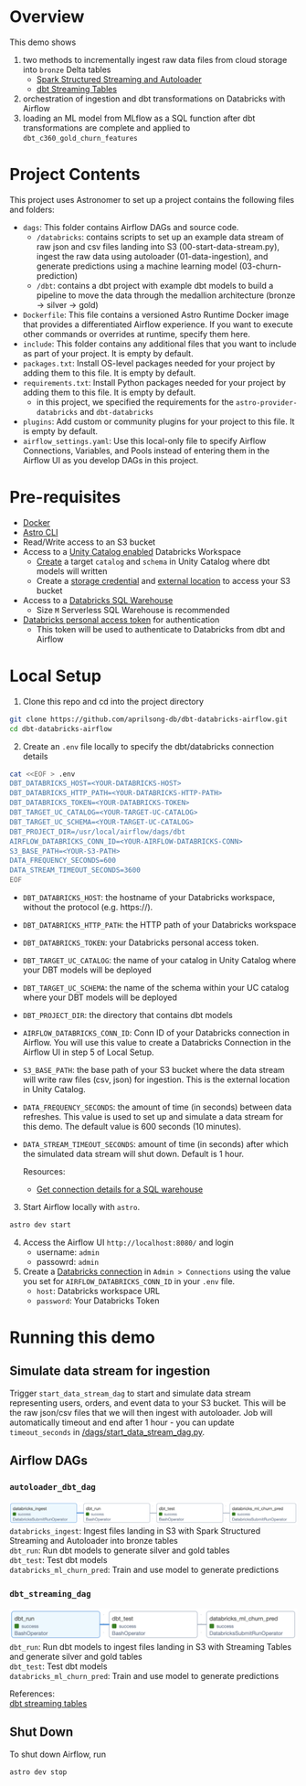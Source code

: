 Overview
========

This demo shows
1. two methods to incrementally ingest raw data files from cloud storage into `bronze` Delta tables
    - [Spark Structured Streaming and Autoloader](https://docs.databricks.com/en/ingestion/auto-loader/index.html)
    - [dbt Streaming Tables](https://docs.getdbt.com/reference/resource-configs/databricks-configs#materialized-views-and-streaming-tables) 
1. orchestration of ingestion and dbt transformations on Databricks with Airflow 
1. loading an ML model from MLflow as a SQL function after dbt transformations are complete and applied to `dbt_c360_gold_churn_features`

Project Contents
================

This project uses Astronomer to set up a project contains the following files and folders:

- `dags`: This folder contains Airflow DAGs and source code. 
    - `/databricks`: contains scripts to set up an example data stream of raw json and csv files landing into S3 (00-start-data-stream.py), ingest the raw data using autoloader (01-data-ingestion), and generate predictions using a machine learning model (03-churn-prediction)
    - `/dbt`: contains a dbt project with example dbt models to build a pipeline to move the data through the medallion architecture (bronze -> silver -> gold)
- `Dockerfile`: This file contains a versioned Astro Runtime Docker image that provides a differentiated Airflow experience. If you want to execute other commands or overrides at runtime, specify them here.
- `include`: This folder contains any additional files that you want to include as part of your project. It is empty by default.
- `packages.txt`: Install OS-level packages needed for your project by adding them to this file. It is empty by default.
- `requirements.txt`: Install Python packages needed for your project by adding them to this file. It is empty by default.
    - in this project, we specified the requirements for the `astro-provider-databricks` and `dbt-databricks`
- `plugins`: Add custom or community plugins for your project to this file. It is empty by default.
- `airflow_settings.yaml`: Use this local-only file to specify Airflow Connections, Variables, and Pools instead of entering them in the Airflow UI as you develop DAGs in this project.


Pre-requisites
================
- [Docker](https://docs.docker.com/get-docker/)
- [Astro CLI](https://docs.astronomer.io/astro/cli/overview)
- Read/Write access to an S3 bucket
- Access to a [Unity Catalog enabled](https://docs.databricks.com/data-governance/unity-catalog/enable-workspaces.html) Databricks Workspace
    - [Create](https://docs.databricks.com/data-governance/unity-catalog/create-schemas.html) a target `catalog` and `schema` in Unity Catalog where dbt models will written
    - Create a [storage credential](https://docs.databricks.com/data-governance/unity-catalog/manage-external-locations-and-credentials.html#create-a-storage-credential) and [external location](https://docs.databricks.com/data-governance/unity-catalog/manage-external-locations-and-credentials.html#manage-external-locations) to access your S3 bucket 
- Access to a [Databricks SQL Warehouse](https://docs.databricks.com/sql/admin/create-sql-warehouse.html)
    - Size `M` Serverless SQL Warehouse is recommended
- [Databricks personal access token](https://docs.databricks.com/dev-tools/auth.html#databricks-personal-access-token-authentication) for authentication
    - This token will be used to authenticate to Databricks from dbt and Airflow


Local Setup
================

1. Clone this repo and cd into the project directory
```sh
git clone https://github.com/aprilsong-db/dbt-databricks-airflow.git
cd dbt-databricks-airflow
```
2. Create an `.env` file locally to specify the dbt/databricks connection details
```sh 
cat <<EOF > .env
DBT_DATABRICKS_HOST=<YOUR-DATABRICKS-HOST>
DBT_DATABRICKS_HTTP_PATH=<YOUR-DATABRICKS-HTTP-PATH>
DBT_DATABRICKS_TOKEN=<YOUR-DATABRICKS-TOKEN>
DBT_TARGET_UC_CATALOG=<YOUR-TARGET-UC-CATALOG>
DBT_TARGET_UC_SCHEMA=<YOUR-TARGET-UC-CATALOG>
DBT_PROJECT_DIR=/usr/local/airflow/dags/dbt
AIRFLOW_DATABRICKS_CONN_ID=<YOUR-AIRFLOW-DATABRICKS-CONN>
S3_BASE_PATH=<YOUR-S3-PATH>
DATA_FREQUENCY_SECONDS=600
DATA_STREAM_TIMEOUT_SECONDS=3600
EOF
```  
-  `DBT_DATABRICKS_HOST`: the hostname of your Databricks workspace, without the protocol (e.g. https://).
- `DBT_DATABRICKS_HTTP_PATH`: the HTTP path of your Databricks workspace
- `DBT_DATABRICKS_TOKEN`: your Databricks personal access token.
- `DBT_TARGET_UC_CATALOG`: the name of your catalog in Unity Catalog where your DBT models will be deployed
- `DBT_TARGET_UC_SCHEMA`: the name of the schema within your UC catalog where your DBT models will be deployed
- `DBT_PROJECT_DIR`: the directory that contains dbt models
- `AIRFLOW_DATABRICKS_CONN_ID`: Conn ID of your Databricks connection in Airflow. You will use this value to create a Databricks Connection in the Airflow UI in step 5 of Local Setup. 
- `S3_BASE_PATH`: the base path of your S3 bucket where the data stream will write raw files (csv, json) for ingestion. This is the external location in Unity Catalog. 
- `DATA_FREQUENCY_SECONDS`: the amount of time (in seconds) between data refreshes. This value is used to set up and simulate a data stream for this demo. The default value is 600 seconds (10 minutes).
- `DATA_STREAM_TIMEOUT_SECONDS`: amount of time (in seconds) after which the simulated data stream will shut down. Default is 1 hour.

    Resources:
    - [Get connection details for a SQL warehouse
    ](https://docs.databricks.com/integrations/jdbc-odbc-bi.html#get-connection-details-for-a-sql-warehouse)  

3. Start Airflow locally with `astro`.
```sh
astro dev start
```
4. Access the Airflow UI `http://localhost:8080/` and login
    - username: `admin`
    - passowrd: `admin` 
5. Create a [Databricks connection](https://airflow.apache.org/docs/apache-airflow-providers-databricks/stable/connections/databricks.html) in `Admin > Connections` using the value you set for `AIRFLOW_DATABRICKS_CONN_ID` in your `.env` file.
    - `host`: Databricks workspace URL
    - `password`: Your Databricks Token

Running this demo
================

## Simulate data stream for ingestion
Trigger `start_data_stream_dag` to start and simulate data stream representing users, orders, and event data to your S3 bucket. This will be the raw json/csv files that we will then ingest with autoloader. Job will automatically timeout and end after 1 hour - you can update `timeout_seconds` in [/dags/start_data_stream_dag.py](/dags/start_data_stream_dag.py).


## Airflow DAGs
### `autoloader_dbt_dag`
![Alt text](image-3.png)
`databricks_ingest`: Ingest files landing in S3 with Spark Structured Streaming and Autoloader into bronze tables  
`dbt_run`: Run dbt models to generate silver and gold tables  
`dbt_test`: Test dbt models  
`databricks_ml_churn_pred`: Train and use model to generate predictions  

### `dbt_streaming_dag`
![Alt text](image-2.png)
`dbt_run`: Run dbt models to ingest files landing in S3 with Streaming Tables and generate silver and gold tables  
`dbt_test`: Test dbt models  
`databricks_ml_churn_pred`: Train and use model to generate predictions    


References:   
[dbt streaming tables](https://docs.getdbt.com/reference/resource-configs/databricks-configs#materialized-views-and-streaming-tables)  

## Shut Down
To shut down Airflow, run
```sh
astro dev stop
```
